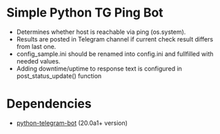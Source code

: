 # Simple Python TG Ping Bot
- Determines whether host is reachable via ping (os.system).
- Results are posted in Telegram channel if current check result differs from last one.
- config_sample.ini should be renamed into config.ini and fullfilled with needed values.
- Adding downtime/uptime to response text is configured in post_status_update() function

# Dependencies
- [python-telegram-bot](https://github.com/python-telegram-bot/python-telegram-bot) (20.0a1+ version)
